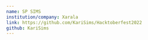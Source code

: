 ```yaml
---
name: SP SIMS
institution/company: Xarala
link: https://github.com/KariSims/Hacktoberfest2022
github: KariSims
---
```

